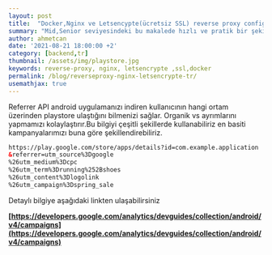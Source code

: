 ```yaml
---
layout: post
title:  "Docker,Nginx ve Letsencypte(ücretsiz SSL) reverse proxy configurasyonu"
summary: "Mid,Senior seviyesindeki bu makalede hızlı ve pratik bir şekilde ücretsiz SSL konfigurasyonu ile birlikte bir reverse-proxy nasıl yapılandırılır öğreneceksin"
author: ahmetcan
date: '2021-08-21 18:00:00 +2'
category: [backend,tr]
thumbnail: /assets/img/playstore.jpg
keywords: reverse-proxy, nginx, letsencrypte ,ssl,docker
permalink: /blog/reverseproxy-nginx-letsencrypte-tr/
usemathjax: true
---
```


Referrer API android uygulamanızı indiren kullanıcının hangi ortam üzerinden playstore ulaştığını bilmenizi sağlar.
Organik vs ayrımlarını yapmamızı kolaylaştırır.Bu bilgiyi çeşitli şekillerde kullanabiliriz en basiti kampanyalarımızı buna göre şekillendirebiliriz.


```html
https://play.google.com/store/apps/details?id=com.example.application
&referrer=utm_source%3Dgoogle
%26utm_medium%3Dcpc
%26utm_term%3Drunning%252Bshoes
%26utm_content%3Dlogolink
%26utm_campaign%3Dspring_sale
```

Detaylı bilgiye aşağıdaki linkten ulaşabilirsiniz

**[https://developers.google.com/analytics/devguides/collection/android/v4/campaigns](https://developers.google.com/analytics/devguides/collection/android/v4/campaigns)**

